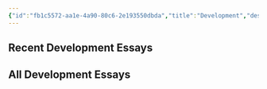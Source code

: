 ```yaml
---
{"id":"fb1c5572-aa1e-4a90-80c6-2e193550dbda","title":"Development","description":"Overview of Essays on Development.","publish":true,"date_created":"Saturday, February 22nd 2025, 5:28:46 pm","date_modified":"Saturday, February 22nd 2025, 5:29:42 pm","editing_lock":true,"live_preview":true,"cssclasses":["mado-heading"],"PassFrontmatter":true}
---
```



## Recent Development Essays



## All Development Essays


